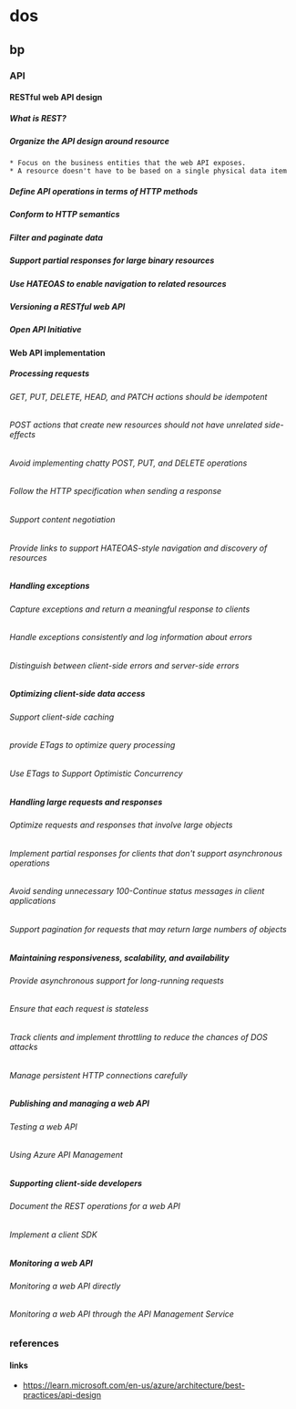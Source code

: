 # dos
## bp
### API
#### RESTful web API design
##### What is REST?
##### Organize the API design around resource
    * Focus on the business entities that the web API exposes. 
    * A resource doesn't have to be based on a single physical data item
##### Define API operations in terms of HTTP methods
##### Conform to HTTP semantics
##### Filter and paginate data
##### Support partial responses for large binary resources
##### Use HATEOAS to enable navigation to related resources
##### Versioning a RESTful web API 
##### Open API Initiative


#### Web API implementation
##### Processing requests
###### GET, PUT, DELETE, HEAD, and PATCH actions should be idempotent
###### POST actions that create new resources should not have unrelated side-effects
###### Avoid implementing chatty POST, PUT, and DELETE operations
###### Follow the HTTP specification when sending a response
###### Support content negotiation
###### Provide links to support HATEOAS-style navigation and discovery of resources
##### Handling exceptions
###### Capture exceptions and return a meaningful response to clients
###### Handle exceptions consistently and log information about errors
###### Distinguish between client-side errors and server-side errors
##### Optimizing client-side data access
###### Support client-side caching
###### provide ETags to optimize query processing
###### Use ETags to Support Optimistic Concurrency
##### Handling large requests and responses
###### Optimize requests and responses that involve large objects
###### Implement partial responses for clients that don't support asynchronous operations
###### Avoid sending unnecessary 100-Continue status messages in client applications
###### Support pagination for requests that may return large numbers of objects
##### Maintaining responsiveness, scalability, and availability
###### Provide asynchronous support for long-running requests
###### Ensure that each request is stateless
###### Track clients and implement throttling to reduce the chances of DOS attacks
###### Manage persistent HTTP connections carefully
##### Publishing and managing a web API
###### Testing a web API
###### Using Azure API Management
##### Supporting client-side developers
###### Document the REST operations for a web API
###### Implement a client SDK
##### Monitoring a web API
###### Monitoring a web API directly
###### Monitoring a web API through the API Management Service






### references
#### links
- <https://learn.microsoft.com/en-us/azure/architecture/best-practices/api-design>
